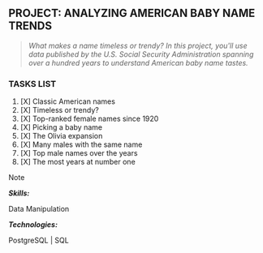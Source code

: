 ## PROJECT: ANALYZING AMERICAN BABY NAME TRENDS
>_What makes a name timeless or trendy? In this project, you'll use data published by the U.S. Social Security Administration spanning over a hundred years to understand American baby name tastes._
### TASKS LIST
1. [X] Classic American names
2. [X] Timeless or trendy?
3. [X] Top-ranked female names since 1920
4. [X] Picking a baby name
5. [X] The Olivia expansion
6. [X] Many males with the same name
7. [X] Top male names over the years
8. [X] The most years at number one

>[!NOTE]
>**_Skills:_**
>
>Data Manipulation
>
>**_Technologies:_**
>
>PostgreSQL | SQL
